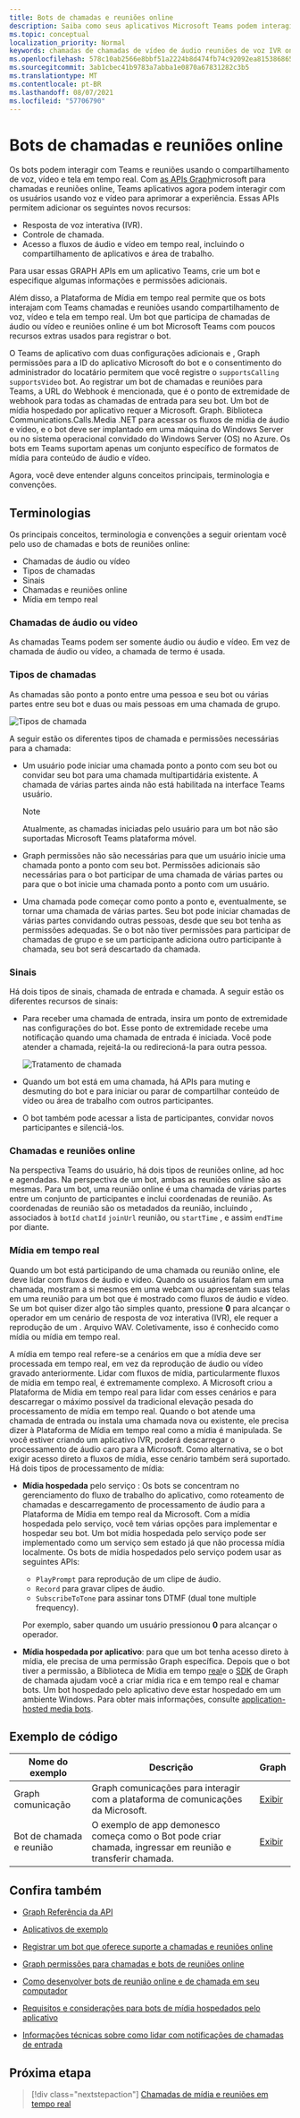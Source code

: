 ```yaml
---
title: Bots de chamadas e reuniões online
description: Saiba como seus aplicativos Microsoft Teams podem interagir com usuários usando voz e vídeo usando APIs do Microsoft Graph para chamadas e reuniões online.
ms.topic: conceptual
localization_priority: Normal
keywords: chamadas de chamadas de vídeo de áudio reuniões de voz IVR online
ms.openlocfilehash: 578c10ab2566e8bbf51a2224b8d474fb74c92092ea815386865a4e28efe059c6
ms.sourcegitcommit: 3ab1cbec41b9783a7abba1e0870a67831282c3b5
ms.translationtype: MT
ms.contentlocale: pt-BR
ms.lasthandoff: 08/07/2021
ms.locfileid: "57706790"
---
```

# <a name="calls-and-online-meetings-bots"></a>Bots de chamadas e reuniões online

Os bots podem interagir com Teams e reuniões usando o compartilhamento de voz, vídeo e tela em tempo real. Com [as APIs Graph](/graph/api/resources/communications-api-overview?view=graph-rest-beta&preserve-view=true)microsoft para chamadas e reuniões online, Teams aplicativos agora podem interagir com os usuários usando voz e vídeo para aprimorar a experiência. Essas APIs permitem adicionar os seguintes novos recursos:

* Resposta de voz interativa (IVR).
* Controle de chamada.
* Acesso a fluxos de áudio e vídeo em tempo real, incluindo o compartilhamento de aplicativos e área de trabalho.

Para usar essas GRAPH APIs em um aplicativo Teams, crie um bot e especifique algumas informações e permissões adicionais.

Além disso, a Plataforma de Mídia em tempo real permite que os bots interajam com Teams chamadas e reuniões usando compartilhamento de voz, vídeo e tela em tempo real. Um bot que participa de chamadas de áudio ou vídeo e reuniões online é um bot Microsoft Teams com poucos recursos extras usados para registrar o bot.

O Teams de aplicativo com duas configurações adicionais e , Graph permissões para a ID do aplicativo Microsoft do bot e o consentimento do administrador do locatário permitem que você registre o `supportsCalling` `supportsVideo` bot. Ao registrar um bot de chamadas e reuniões para Teams, a URL do Webhook é mencionada, que é o ponto de extremidade de webhook para todas as chamadas de entrada para seu bot. Um bot de mídia hospedado por aplicativo requer a Microsoft. Graph. Biblioteca Communications.Calls.Media .NET para acessar os fluxos de mídia de áudio e vídeo, e o bot deve ser implantado em uma máquina do Windows Server ou no sistema operacional convidado do Windows Server (OS) no Azure. Os bots em Teams suportam apenas um conjunto específico de formatos de mídia para conteúdo de áudio e vídeo.

Agora, você deve entender alguns conceitos principais, terminologia e convenções.

## <a name="terminologies"></a>Terminologias

Os principais conceitos, terminologia e convenções a seguir orientam você pelo uso de chamadas e bots de reuniões online:

* Chamadas de áudio ou vídeo
* Tipos de chamadas
* Sinais
* Chamadas e reuniões online
* Mídia em tempo real

### <a name="audio-or-video-calls"></a>Chamadas de áudio ou vídeo

As chamadas Teams podem ser somente áudio ou áudio e vídeo. Em vez de chamada de áudio ou vídeo, a chamada de termo é usada.

### <a name="call-types"></a>Tipos de chamadas

As chamadas são ponto a ponto entre uma pessoa e seu bot ou várias partes entre seu bot e duas ou mais pessoas em uma chamada de grupo.

![Tipos de chamada](~/assets/images/calls-and-meetings/call-types.png)

A seguir estão os diferentes tipos de chamada e permissões necessárias para a chamada:

* Um usuário pode iniciar uma chamada ponto a ponto com seu bot ou convidar seu bot para uma chamada multipartidária existente. A chamada de várias partes ainda não está habilitada na interface Teams usuário.

    > [!NOTE]
    > Atualmente, as chamadas iniciadas pelo usuário para um bot não são suportadas Microsoft Teams plataforma móvel.

* Graph permissões não são necessárias para que um usuário inicie uma chamada ponto a ponto com seu bot. Permissões adicionais são necessárias para o bot participar de uma chamada de várias partes ou para que o bot inicie uma chamada ponto a ponto com um usuário.
* Uma chamada pode começar como ponto a ponto e, eventualmente, se tornar uma chamada de várias partes. Seu bot pode iniciar chamadas de várias partes convidando outras pessoas, desde que seu bot tenha as permissões adequadas. Se o bot não tiver permissões para participar de chamadas de grupo e se um participante adiciona outro participante à chamada, seu bot será descartado da chamada.

### <a name="signals"></a>Sinais

Há dois tipos de sinais, chamada de entrada e chamada. A seguir estão os diferentes recursos de sinais:

* Para receber uma chamada de entrada, insira um ponto de extremidade nas configurações do bot. Esse ponto de extremidade recebe uma notificação quando uma chamada de entrada é iniciada. Você pode atender a chamada, rejeitá-la ou redirecioná-la para outra pessoa.

    ![Tratamento de chamada](~/assets/images/calls-and-meetings/call-handling.png)

* Quando um bot está em uma chamada, há APIs para muting e desmuting do bot e para iniciar ou parar de compartilhar conteúdo de vídeo ou área de trabalho com outros participantes.
* O bot também pode acessar a lista de participantes, convidar novos participantes e silenciá-los.

### <a name="calls-and-online-meetings"></a>Chamadas e reuniões online

Na perspectiva Teams do usuário, há dois tipos de reuniões online, ad hoc e agendadas. Na perspectiva de um bot, ambas as reuniões online são as mesmas. Para um bot, uma reunião online é uma chamada de várias partes entre um conjunto de participantes e inclui coordenadas de reunião. As coordenadas de reunião são os metadados da reunião, incluindo , associados à `botId` `chatId` `joinUrl` reunião, ou `startTime` , e assim `endTime` por diante.

### <a name="real-time-media"></a>Mídia em tempo real

Quando um bot está participando de uma chamada ou reunião online, ele deve lidar com fluxos de áudio e vídeo. Quando os usuários falam em uma chamada, mostram a si mesmos em uma webcam ou apresentam suas telas em uma reunião para um bot que é mostrado como fluxos de áudio e vídeo. Se um bot quiser dizer algo tão simples quanto, pressione **0** para alcançar o operador em um cenário de resposta de voz interativa (IVR), ele requer a reprodução de um . Arquivo WAV. Coletivamente, isso é conhecido como mídia ou mídia em tempo real.

A mídia em tempo real refere-se a cenários em que a mídia deve ser processada em tempo real, em vez da reprodução de áudio ou vídeo gravado anteriormente. Lidar com fluxos de mídia, particularmente fluxos de mídia em tempo real, é extremamente complexo. A Microsoft criou a Plataforma de Mídia em tempo real para lidar com esses cenários e para descarregar o máximo possível da tradicional elevação pesada do processamento de mídia em tempo real. Quando o bot atende uma chamada de entrada ou instala uma chamada nova ou existente, ele precisa dizer à Plataforma de Mídia em tempo real como a mídia é manipulada. Se você estiver criando um aplicativo IVR, poderá descarregar o processamento de áudio caro para a Microsoft. Como alternativa, se o bot exigir acesso direto a fluxos de mídia, esse cenário também será suportado. Há dois tipos de processamento de mídia:

* **Mídia hospedada** pelo serviço : Os bots se concentram no gerenciamento do fluxo de trabalho do aplicativo, como roteamento de chamadas e descarregamento de processamento de áudio para a Plataforma de Mídia em tempo real da Microsoft. Com a mídia hospedada pelo serviço, você tem várias opções para implementar e hospedar seu bot. Um bot mídia hospedada pelo serviço pode ser implementado como um serviço sem estado já que não processa mídia localmente. Os bots de mídia hospedados pelo serviço podem usar as seguintes APIs:

    * `PlayPrompt` para reprodução de um clipe de áudio.
    * `Record` para gravar clipes de áudio.
    * `SubscribeToTone` para assinar tons DTMF (dual tone multiple frequency).

    Por exemplo, saber quando um usuário pressionou **0** para alcançar o operador.

* **Mídia hospedada por aplicativo**: para que um bot tenha acesso direto à mídia, ele precisa de uma permissão Graph específica. Depois que o bot tiver a permissão, a Biblioteca de Mídia em tempo [real](https://www.nuget.org/packages/Microsoft.Graph.Communications.Calls.Media/)e o [SDK](https://microsoftgraph.github.io/microsoft-graph-comms-samples/docs/articles/index.html#graph-calling-sdk-and-stateful-client-builder) de Graph de chamada ajudam você a criar mídia rica e em tempo real e chamar bots. Um bot hospedado pelo aplicativo deve estar hospedado em um ambiente Windows. Para obter mais informações, consulte [application-hosted media bots](./requirements-considerations-application-hosted-media-bots.md).

## <a name="code-sample"></a>Exemplo de código

| **Nome do exemplo** | **Descrição** | **Graph** |
|---------------|----------|--------|
| Graph comunicação | Graph comunicações para interagir com a plataforma de comunicações da Microsoft. | [Exibir](https://github.com/microsoftgraph/microsoft-graph-comms-samples) |
| Bot de chamada e reunião | O exemplo de app demonesco começa como o Bot pode criar chamada, ingressar em reunião e transferir chamada. | [Exibir](https://github.com/OfficeDev/Microsoft-Teams-Samples/tree/main/samples/bot-calling-meeting/csharp) |

## <a name="see-also"></a>Confira também

- [Graph Referência da API](/graph/api/resources/communications-api-overview?view=graph-rest-beta&preserve-view=true)

- [Aplicativos de exemplo](https://github.com/microsoftgraph/microsoft-graph-comms-samples)

- [Registrar um bot que oferece suporte a chamadas e reuniões online](./registering-calling-bot.md)

- [Graph permissões para chamadas e bots de reuniões online](./registering-calling-bot.md#add-graph-permissions)

- [Como desenvolver bots de reunião online e de chamada em seu computador](./debugging-local-testing-calling-meeting-bots.md)

- [Requisitos e considerações para bots de mídia hospedados pelo aplicativo](./requirements-considerations-application-hosted-media-bots.md)

- [Informações técnicas sobre como lidar com notificações de chamadas de entrada](./call-notifications.md)

## <a name="next-step"></a>Próxima etapa

> [!div class="nextstepaction"]
> [Chamadas de mídia e reuniões em tempo real](~/bots/calls-and-meetings/real-time-media-concepts.md)

